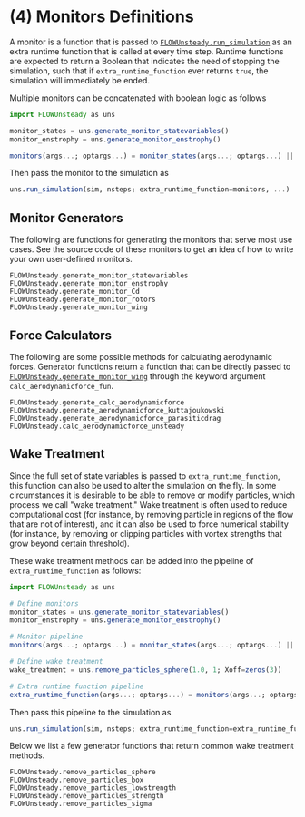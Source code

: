 # (4) Monitors Definitions

A monitor is a function that is passed to [`FLOWUnsteady.run_simulation`](@ref) as an
extra runtime function that is
called at every time step. Runtime functions are expected to return a Boolean
that indicates the need of stopping the simulation, such that if
`extra_runtime_function` ever returns `true`, the simulation will immediately be
ended.

Multiple monitors can be concatenated with boolean logic as follows
```julia
import FLOWUnsteady as uns

monitor_states = uns.generate_monitor_statevariables()
monitor_enstrophy = uns.generate_monitor_enstrophy()

monitors(args...; optargs...) = monitor_states(args...; optargs...) || monitor_enstrophy(args...; optargs...)
```
Then pass the monitor to the simulation as
```julia
uns.run_simulation(sim, nsteps; extra_runtime_function=monitors, ...)
```

## Monitor Generators
The following are functions for generating the monitors that serve most use
cases. See the source code of these monitors to get an idea of how to write your
own user-defined monitors.

```@docs
FLOWUnsteady.generate_monitor_statevariables
FLOWUnsteady.generate_monitor_enstrophy
FLOWUnsteady.generate_monitor_Cd
FLOWUnsteady.generate_monitor_rotors
FLOWUnsteady.generate_monitor_wing
```

## Force Calculators
The following are some possible methods for calculating aerodynamic forces.
Generator functions return a function that can be directly passed to
[`FLOWUnsteady.generate_monitor_wing`](@ref) through the keyword argument
`calc_aerodynamicforce_fun`.

```@docs
FLOWUnsteady.generate_calc_aerodynamicforce
FLOWUnsteady.generate_aerodynamicforce_kuttajoukowski
FLOWUnsteady.generate_aerodynamicforce_parasiticdrag
FLOWUnsteady.calc_aerodynamicforce_unsteady
```

## Wake Treatment
Since the full set of state variables is passed to `extra_runtime_function`,
this function can also be used to alter the simulation on the fly.
In some circumstances it is desirable to be able to remove or modify particles,
which process we call "wake treatment."
Wake treatment is often used to reduce computational cost (for
instance, by removing particle in regions of the flow that are not of interest),
and it can also be used to force numerical stability (for instance, by
removing or clipping particles with vortex strengths that grow beyond certain
threshold).

These wake treatment methods can be added into the pipeline of
`extra_runtime_function` as follows:
```julia
import FLOWUnsteady as uns

# Define monitors
monitor_states = uns.generate_monitor_statevariables()
monitor_enstrophy = uns.generate_monitor_enstrophy()

# Monitor pipeline
monitors(args...; optargs...) = monitor_states(args...; optargs...) || monitor_enstrophy(args...; optargs...)

# Define wake treatment
wake_treatment = uns.remove_particles_sphere(1.0, 1; Xoff=zeros(3))

# Extra runtime function pipeline
extra_runtime_function(args...; optargs...) = monitors(args...; optargs...) || wake_treatment(args...; optargs...)

```
Then pass this pipeline to the simulation as
```julia
uns.run_simulation(sim, nsteps; extra_runtime_function=extra_runtime_function, ...)
```

Below we list a few generator functions that return common wake treatment
methods.

```@docs
FLOWUnsteady.remove_particles_sphere
FLOWUnsteady.remove_particles_box
FLOWUnsteady.remove_particles_lowstrength
FLOWUnsteady.remove_particles_strength
FLOWUnsteady.remove_particles_sigma
```
